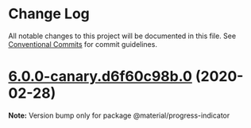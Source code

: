 # Change Log

All notable changes to this project will be documented in this file.
See [Conventional Commits](https://conventionalcommits.org) for commit guidelines.

# [6.0.0-canary.d6f60c98b.0](https://github.com/material-components/material-components-web/compare/v5.1.0...v6.0.0-canary.d6f60c98b.0) (2020-02-28)

**Note:** Version bump only for package @material/progress-indicator
